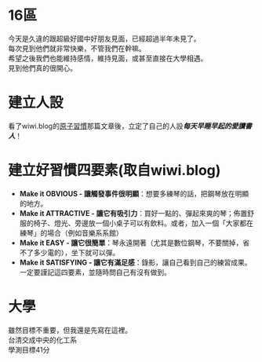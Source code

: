 # 16區
今天是久違的跟超級好國中好朋友見面，已經超過半年未見了。  
每次見到他們就非常快樂，不管我們在幹嘛。  
希望之後我們也能維持感情，維持見面，或甚至直接在大學相遇。  
見到他們真的很開心。  

# 建立人設
看了wiwi.blog的[原子習慣](https://wiwi.blog/docs/reading/atomic-habits/)那篇文章後，立定了自己的人設***每天早睡早起的愛讀書人***！

# 建立好習慣四要素(取自wiwi.blog)
* **Make it OBVIOUS - 讓觸發事件很明顯**：想要多練琴的話，把鋼琴放在明顯的地方。
* **Make it ATTRACTIVE - 讓它有吸引力**：買好一點的、彈起來爽的琴；佈置舒服的椅子、燈光、旁邊放一個小桌子可以有飲料。或者，加入一個「大家都在練琴」的場合（例如音樂系系館）
* **Make it EASY - 讓它很簡單**：琴永遠開著（尤其是數位鋼琴，不要關掉，省不了多少電的），坐下就可以彈。
* **Make it SATISFYING - 讓它有滿足感**：錄影，讓自己看到自己的練習成果。  
一定要謹記這四要素，並隨時問自己有沒有做到。

# 大學
雖然目標不重要，但我還是先寫在這裡。  
台清交成中央的化工系  
學測目標41分  

